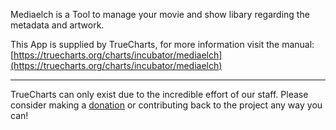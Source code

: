 Mediaelch is a Tool to manage your movie and show libary regarding the metadata and artwork.

This App is supplied by TrueCharts, for more information visit the manual: [https://truecharts.org/charts/incubator/mediaelch](https://truecharts.org/charts/incubator/mediaelch)

---

TrueCharts can only exist due to the incredible effort of our staff.
Please consider making a [donation](https://truecharts.org/about/sponsor) or contributing back to the project any way you can!
